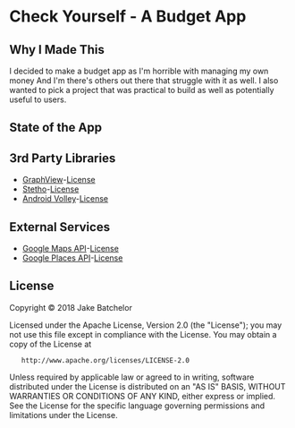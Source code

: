 # Check Yourself - A Budget App

## Why I Made This
I decided to make a budget app as I'm horrible with managing my own money
And I'm there's others out there that struggle with it as well. I also wanted
to pick a project that was practical to build as well as potentially useful
to users.

## State of the App

## 3rd Party Libraries
- [GraphView](https://github.com/appsthatmatter/GraphView)-[License](Licenses/GraphViewLicense)
- [Stetho](https://github.com/facebook/stetho)-[License](Licenses/StethoLicense)
- [Android Volley](https://github.com/mcxiaoke/android-volley)-[License](Licenses/VolleyLicense)

## External Services
- [Google Maps API](https://developers.google.com/maps/)-[License](Licenses/GoogleLicense)
- [Google Places API](https://developers.google.com/places/)-[License](Licenses/GoogleLicense)

## License
Copyright &copy; 2018 Jake Batchelor

Licensed under the Apache License, Version 2.0 (the "License");
you may not use this file except in compliance with the License.
You may obtain a copy of the License at

       http://www.apache.org/licenses/LICENSE-2.0

Unless required by applicable law or agreed to in writing, software
distributed under the License is distributed on an "AS IS" BASIS,
WITHOUT WARRANTIES OR CONDITIONS OF ANY KIND, either express or implied.
See the License for the specific language governing permissions and
limitations under the License.